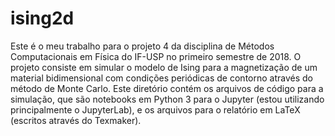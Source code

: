 # ising2d
Este é o meu trabalho para o projeto 4 da disciplina de Métodos Computacionais em Física do IF-USP no primeiro semestre de 2018. O projeto consiste em simular o modelo de Ising para a magnetização de um material bidimensional com condições periódicas de contorno através do método de Monte Carlo. Este diretório contém os arquivos de código para a simulação, que são notebooks em Python 3 para o Jupyter (estou utilizando principalmente o JupyterLab), e os arquivos para o relatório em LaTeX (escritos através do Texmaker).

